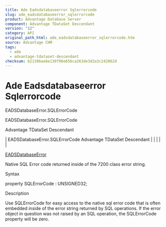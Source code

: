 ```yaml
---
title: Ade Eadsdatabaseerror Sqlerrorcode
slug: ade_eadsdatabaseerror_sqlerrorcode
product: Advantage Database Server
component: Advantage TDataSet Descendant
version: "12"
category: API
original_path_html: ade_eadsdatabaseerror_sqlerrorcode.htm
source: Advantage CHM
tags:
  - ade
  - advantage-tdataset-descendant
checksum: b21386ae6e130f96e656ca263de3d2a3c242062d
---
```


# Ade Eadsdatabaseerror Sqlerrorcode

EADSDatabaseError.SQLErrorCode

EADSDatabaseError.SQLErrorCode

Advantage TDataSet Descendant

| EADSDatabaseError.SQLErrorCode  Advantage TDataSet Descendant |  |  |  |  |

[EADSDatabaseError](ade_eadsdatabaseerror.md)

Native SQL Error code returned inside of the 7200 class error string.

Syntax

property SQLErrorCode : UNSIGNED32;

Description

Use SQLErrorCode for easy access to the native sql error code that is often embedded inside of the error string returned by SQL operations. If the error object in question was not raised by an SQL operation, the SQLErrorCode property will be zero.
